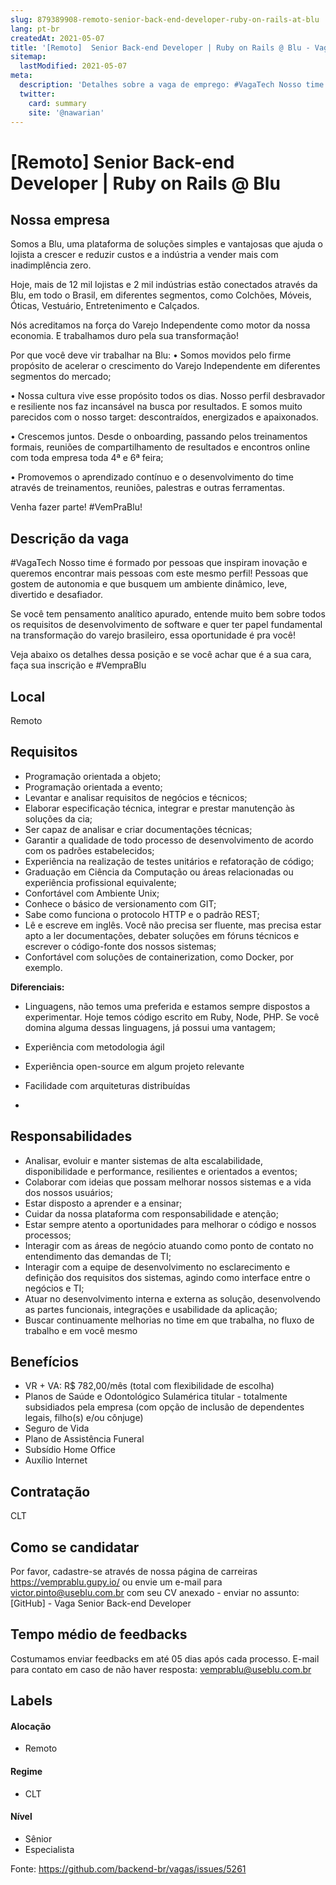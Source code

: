 ```yaml
---
slug: 879389908-remoto-senior-back-end-developer-ruby-on-rails-at-blu
lang: pt-br
createdAt: 2021-05-07
title: '[Remoto]  Senior Back-end Developer | Ruby on Rails @ Blu - Vaga de Emprego'
sitemap:
  lastModified: 2021-05-07
meta:
  description: 'Detalhes sobre a vaga de emprego: #VagaTech Nosso time é formado por pessoas que inspiram inovação e queremos encontrar mais pessoas com este mesmo perfil! Pessoas que gostem de autonomia e que busquem um ambiente dinâmico, leve, divertido e desafiador. Se você tem pensamento analítico apurado, entende muito bem sobre todos os requisitos de desenvolvimento de software e quer ter papel fundamental na transformação do varejo brasileiro, essa oportunidade é pra você! Veja abaixo os detalhes dessa posição e se você achar que é a sua cara, faça sua inscrição e #VempraBlu'
  twitter:
    card: summary
    site: '@nawarian'
---
```


# [Remoto]  Senior Back-end Developer | Ruby on Rails @ Blu

## Nossa empresa

Somos a Blu, uma plataforma de soluções simples e vantajosas que ajuda o lojista a crescer e reduzir custos e a indústria a vender mais com inadimplência zero.

Hoje, mais de 12 mil lojistas e 2 mil indústrias estão conectados através da Blu, em todo o Brasil, em diferentes segmentos, como Colchões, Móveis, Óticas, Vestuário, Entretenimento e Calçados.

Nós acreditamos na força do Varejo Independente como motor da nossa economia. E trabalhamos duro pela sua transformação!

Por que você deve vir trabalhar na Blu:
• Somos movidos pelo firme propósito de acelerar o crescimento do Varejo Independente em diferentes segmentos do mercado;

• Nossa cultura vive esse propósito todos os dias. Nosso perfil desbravador e resiliente nos faz incansável na busca por resultados. E somos muito parecidos com o nosso target: descontraídos, energizados e apaixonados.

• Crescemos juntos. Desde o onboarding, passando pelos treinamentos formais, reuniões de compartilhamento de resultados e encontros online com toda empresa toda 4ª e 6ª feira;

• Promovemos o aprendizado contínuo e o desenvolvimento do time através de treinamentos, reuniões, palestras e outras ferramentas.

﻿Venha fazer parte! #VemPraBlu!

## Descrição da vaga

#VagaTech
Nosso time é formado por pessoas que inspiram inovação e queremos encontrar mais pessoas com este mesmo perfil! Pessoas que gostem de autonomia e que busquem um ambiente dinâmico, leve, divertido e desafiador.

Se você tem pensamento analítico apurado, entende muito bem sobre todos os requisitos de desenvolvimento de software e quer ter papel fundamental na transformação do varejo brasileiro, essa oportunidade é pra você!

Veja abaixo os detalhes dessa posição e se você achar que é a sua cara, faça sua inscrição e #VempraBlu

## Local

Remoto 

## Requisitos

- Programação orientada a objeto;
- Programação orientada a evento;
- Levantar e analisar requisitos de negócios e técnicos;
- Elaborar especificação técnica, integrar e prestar manutenção às soluções da cia;
- Ser capaz de analisar e criar documentações técnicas;
- Garantir a qualidade de todo processo de desenvolvimento de acordo com os padrões estabelecidos;
- Experiência na realização de testes unitários e refatoração de código;
- Graduação em Ciência da Computação ou áreas relacionadas ou experiência profissional equivalente;
- Confortável com Ambiente Unix;
- Conhece o básico de versionamento com GIT;
- Sabe como funciona o protocolo HTTP e o padrão REST;
- Lê e escreve em inglês. Você não precisa ser fluente, mas precisa estar apto a ler documentações, debater soluções em fóruns técnicos e escrever o código-fonte dos nossos sistemas;
- Confortável com soluções de containerization, como Docker, por exemplo.

**Diferenciais:**

- Linguagens, não temos uma preferida e estamos sempre dispostos a experimentar. Hoje temos código escrito em Ruby, Node, PHP. Se você domina alguma dessas linguagens, já possui uma vantagem;
- Experiência com metodologia ágil
- Experiência open-source em algum projeto relevante
- Facilidade com arquiteturas distribuídas

- 
## Responsabilidades

- Analisar, evoluir e manter sistemas de alta escalabilidade, disponibilidade e performance, resilientes e orientados a eventos;
- Colaborar com ideias que possam melhorar nossos sistemas e a vida dos nossos usuários;
- Estar disposto a aprender e a ensinar;
- Cuidar da nossa plataforma com responsabilidade e atenção;
- Estar sempre atento a oportunidades para melhorar o código e nossos processos;
- Interagir com as áreas de negócio atuando como ponto de contato no entendimento das demandas de TI;
- Interagir com a equipe de desenvolvimento no esclarecimento e definição dos requisitos dos sistemas, agindo como interface entre o negócios e TI;
- Atuar no desenvolvimento interna e externa as solução, desenvolvendo as partes funcionais, integrações e usabilidade da aplicação;
- Buscar continuamente melhorias no time em que trabalha, no fluxo de trabalho e em você mesmo

## Benefícios

- VR + VA: R$ 782,00/mês (total com flexibilidade de escolha)
- Planos de Saúde e Odontológico Sulamérica titular - totalmente subsidiados pela empresa (com opção de inclusão de dependentes legais, filho(s) e/ou cônjuge)
- Seguro de Vida
- Plano de Assistência Funeral
- Subsídio Home Office
- Auxílio Internet

## Contratação

CLT

## Como se candidatar

Por favor, cadastre-se através de nossa página de carreiras https://vemprablu.gupy.io/
ou envie um e-mail para victor.pinto@useblu.com.br com seu CV anexado - enviar no assunto: [GitHub] - Vaga Senior Back-end Developer

## Tempo médio de feedbacks

Costumamos enviar feedbacks em até 05 dias após cada processo.
E-mail para contato em caso de não haver resposta: vemprablu@useblu.com.br

## Labels
<!-- retire os labels que não fazem sentido à vaga -->

#### Alocação
- Remoto

#### Regime
- CLT

#### Nível
- Sênior
- Especialista


Fonte: https://github.com/backend-br/vagas/issues/5261